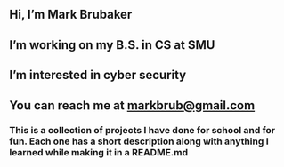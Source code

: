 ## Hi, I’m Mark Brubaker
## I’m working on my B.S. in CS at SMU
## I’m interested in cyber security
## You can reach me at markbrub@gmail.com
### This is a collection of projects I have done for school and for fun. Each one has a short description along with anything I learned while making it in a README.md
